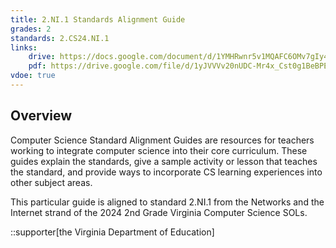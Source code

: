 ```yaml
---
title: 2.NI.1 Standards Alignment Guide
grades: 2
standards: 2.CS24.NI.1
links:
    drive: https://docs.google.com/document/d/1YMHRwnr5v1MQAFC6OMv7gIy4P9rjh5sRz67YRS9mOE0/edit?usp=drive_link
    pdf: https://drive.google.com/file/d/1yJVVVv20nUDC-Mr4x_Cst0g1BeBPEovC/view?usp=drive_link
vdoe: true
---
```


## Overview

Computer Science Standard Alignment Guides are resources for teachers working to integrate computer science into their core curriculum. These guides explain the standards, give a sample activity or lesson that teaches the standard, and provide ways to incorporate CS learning experiences into other subject areas. 

This particular guide is aligned to standard 2.NI.1 from the Networks and the Internet strand of the 2024 2nd Grade Virginia Computer Science SOLs.

::supporter[the Virginia Department of Education]